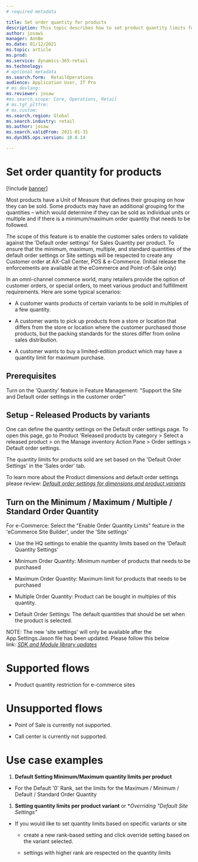```yaml
---
# required metadata

title: Set order quantity for products
description: This topic describes how to set product quantity limits for B2B e-commerce sites.
author: josaw1
manager: AnnBe
ms.date: 01/12/2021
ms.topic: article
ms.prod: 
ms.service: dynamics-365-retail
ms.technology: 
# optional metadata
ms.search.form:  RetailOperations
audience: Application User, IT Pro
# ms.devlang: 
ms.reviewer: josaw
#ms.search.scope: Core, Operations, Retail
# ms.tgt_pltfrm: 
# ms.custom: 
ms.search.region: Global
ms.search.industry: retail
ms.author: josaw
ms.search.validFrom: 2021-01-31
ms.dyn365.ops.version: 10.0.14

---
```


# Set order quantity for products

[!include [banner](../../includes/banner.md)]

Most products have a Unit of Measure that defines their grouping on how
they can be sold. Some products may have an additional grouping for the
quantities – which would determine if they can be sold as individual
units or multiple and if there is a minimum/maximum order quantity that
needs to be followed.

The scope of this feature is to enable the customer sales orders to
validate against the 'Default order settings' for Sales Quantity per
product. To ensure that the minimum, maximum, multiple, and standard
quantities of the default order settings or Site settings will be
respected to create any Customer order at AX-Call Center, POS &
e-Commerce. (Initial release the enforcements are available at the
eCommerce and Point-of-Sale only)

In an omni-channel commerce world, many retailers provide the option of
customer orders, or special orders, to meet various product and
fulfillment requirements. Here are some typical scenarios:

-   A customer wants products of certain variants to be sold in
    multiples of a few quantity.

-   A customer wants to pick up products from a store or location that
    differs from the store or location where the customer purchased
    those products, but the packing standards for the stores differ from
    online sales distribution.

-   A customer wants to buy a limited-edition product which may have a
    quantity limit for maximum purchase.

## Prerequisites

Turn on the 'Quantity' feature in Feature Management: "Support the Site
and Default order settings in the customer order"

## Setup - Released Products by variants

One can define the quantity settings on the Default order settings page.
To open this page, go to Product 'Released products by category &gt;
Select a released product &gt; on the Manage inventory Action Pane &gt;
Order settings &gt; Default order settings. 

The quantity limits for products sold are set based on the 'Default
Order Settings' in the 'Sales order' tab.

To learn more about the Product dimensions and default order settings
please review: [*Default order settings for dimensions and product
variants*](https://docs.microsoft.com/en-us/dynamics365/supply-chain/pim/product-dimensions)

## Turn on the Minimum / Maximum / Multiple / Standard Order Quantity

For e-Commerce: Select the "Enable Order Quantity Limits" feature in the
'eCommerce Site Builder', under the 'Site settings' 

-   Use the HQ settings to enable the quantity limits based on the
    'Default Quantity Settings'

-   Minimum Order Quantity: Minimum number of products that needs to be
    purchased

-   Maximum Order Quantity: Maximum limit for products that needs to be
    purchased

-   Multiple Order Quantity: Product can be bought in multiples of this
    quantity.

-   Default Order Settings: The default quantities that should be set
    when the product is selected.

NOTE: The new 'site settings' will only be available after the
App.Settings.Jason file has been updated. Please follow this below
link: [*SDK and Module library
updates*](https://docs.microsoft.com/en-us/dynamics365/commerce/e-commerce-extensibility/sdk-updates)

# Supported flows

-   Product quantity restriction for e-commerce sites

# Unsupported flows

-   Point of Sale is currently not supported.

-   Call center is currently not supported.

# Use case examples

1. **Default Setting Minimum/Maximum quantity limits per product**

-   For the Default '0' Rank, set the limits for the Maximum / Minimum /
    Default / Standard Order Quantity 

1. **Setting quantity limits per product variant** or \**Overriding
    "Default Site Settings"*

-   If you would like to set quantity limits based on specific variants
    or site 

    -   create a new rank-based setting and click override setting based
        on the variant selected.

    -   settings with higher rank are respected on the quantity limits


